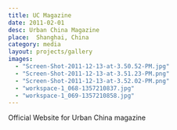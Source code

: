 ```yaml
---
title: UC Magazine
date: 2011-02-01
desc: Urban China Magazine
place:  Shanghai, China
category: media
layout: projects/gallery
images:
  - "Screen-Shot-2011-12-13-at-3.50.52-PM.jpg"
  - "Screen-Shot-2011-12-13-at-3.51.23-PM.png"
  - "Screen-Shot-2011-12-13-at-3.52.02-PM.png"
  - "workspace-1_068-1357210837.jpg"
  - "workspace-1_069-1357210858.jpg"
---
```


Official Website for Urban China magazine
